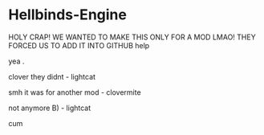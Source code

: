 # Hellbinds-Engine

HOLY CRAP!
WE WANTED TO MAKE THIS ONLY FOR A MOD LMAO!
THEY FORCED US TO ADD IT INTO GITHUB
help


yea .

clover they didnt - lightcat

smh it was for another mod - clovermite

not anymore B) - lightcat


cum
